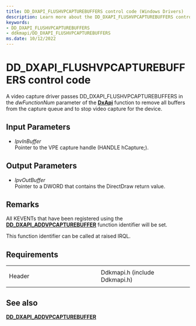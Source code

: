 ```yaml
---
title: DD_DXAPI_FLUSHVPCAPTUREBUFFERS control code (Windows Drivers)
description: Learn more about the DD_DXAPI_FLUSHVPCAPTUREBUFFERS control code.
keywords:
- DD_DXAPI_FLUSHVPCAPTUREBUFFERS
- ddkmapi/DD_DXAPI_FLUSHVPCAPTUREBUFFERS
ms.date: 10/12/2022
---
```


# DD\_DXAPI\_FLUSHVPCAPTUREBUFFERS control code

A video capture driver passes DD\_DXAPI\_FLUSHVPCAPTUREBUFFERS in the *dwFunctionNum* parameter of the [**DxApi**](/windows-hardware/drivers/ddi/dxapi/nf-dxapi-dxapi) function to remove all buffers from the capture queue and to stop video capture for the device.

## Input Parameters

- *lpvInBuffer*  
    Pointer to the VPE capture handle (HANDLE hCapture;).

## Output Parameters

- *lpvOutBuffer*  
    Pointer to a DWORD that contains the DirectDraw return value.

## Remarks

All KEVENTs that have been registered using the [**DD\_DXAPI\_ADDVPCAPTUREBUFFER**](dd-dxapi-addvpcapturebuffer.md) function identifier will be set.

This function identifier can be called at raised IRQL.

## Requirements

<table>
<colgroup>
<col style="width: 50%" />
<col style="width: 50%" />
</colgroup>
<tbody>
<tr class="odd">
<td><p>Header</p></td>
<td>Ddkmapi.h (include Ddkmapi.h)</td>
</tr>
</tbody>
</table>

## See also

[**DD\_DXAPI\_ADDVPCAPTUREBUFFER**](dd-dxapi-addvpcapturebuffer.md)
